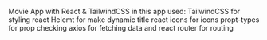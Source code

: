 Movie App with React & TailwindCSS
in this app used:
  TailwindCSS for styling
  react Helemt for make dynamic title
  react icons for icons
  propt-types for prop checking
  axios for fetching data and react router for routing

